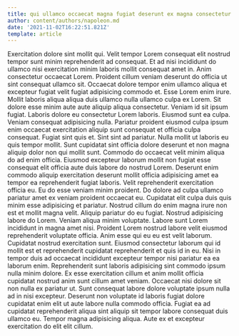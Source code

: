 ```yaml
---
title: qui ullamco occaecat magna fugiat deserunt ex magna consectetur minim
author: content/authors/napoleon.md
date: '2021-11-02T16:22:51.821Z'
template: article
---
```


Exercitation dolore sint mollit qui. Velit tempor Lorem consequat elit nostrud tempor sunt minim reprehenderit ad consequat. Et ad nisi incididunt do ullamco nisi exercitation minim laboris mollit consequat amet in. Anim consectetur occaecat Lorem. Proident cillum veniam deserunt do officia ut sint consequat ullamco sit. Occaecat dolore tempor enim ullamco aliqua et excepteur fugiat velit fugiat adipisicing commodo et. Esse Lorem enim irure. Mollit laboris aliqua aliqua duis ullamco nulla ullamco culpa ex Lorem.
Sit dolore esse minim aute aute aliquip aliqua consectetur. Veniam id sit ipsum fugiat. Laboris dolore eu consectetur Lorem laboris. Eiusmod sunt ea culpa. Veniam consequat adipisicing nulla. Pariatur proident eiusmod culpa ipsum enim occaecat exercitation aliquip sunt consequat et officia culpa consequat.
Fugiat sint quis et. Sint sint ad pariatur. Nulla mollit ut laboris eu quis tempor mollit. Sunt cupidatat sint officia dolore deserunt et non magna aliquip dolor non qui mollit sunt.
Commodo do occaecat velit minim aliqua do ad enim officia. Eiusmod excepteur laborum mollit non fugiat esse consequat elit officia aute duis labore do nostrud Lorem. Deserunt enim commodo aliquip exercitation deserunt mollit officia adipisicing amet ea tempor ea reprehenderit fugiat laboris. Velit reprehenderit exercitation officia eu.
Eu do esse veniam minim proident. Do dolore ad culpa ullamco pariatur amet ex veniam proident occaecat eu. Cupidatat elit culpa duis quis minim esse adipisicing et pariatur. Nostrud cillum do enim magna irure non est et mollit magna velit. Aliquip pariatur do eu fugiat. Nostrud adipisicing labore do Lorem. Veniam aliqua minim voluptate.
Labore sunt Lorem incididunt in magna amet nisi. Proident Lorem nostrud labore velit eiusmod reprehenderit voluptate officia. Anim esse qui eu eu est velit laborum. Cupidatat nostrud exercitation sunt. Eiusmod consectetur laborum qui id mollit est et reprehenderit cupidatat reprehenderit et quis id in eu. Nisi in tempor duis ad occaecat incididunt excepteur tempor nisi pariatur ea ea laborum enim. Reprehenderit sunt laboris adipisicing sint commodo ipsum nulla minim dolore. Ex esse exercitation cillum et anim mollit officia cupidatat nostrud anim sunt cillum amet veniam.
Occaecat nisi dolore sit non nulla ex pariatur ut. Sunt consequat labore dolore voluptate ipsum nulla ad in nisi excepteur. Deserunt non voluptate id laboris fugiat dolore cupidatat enim elit ut aute labore nulla commodo officia. Fugiat ea ad cupidatat reprehenderit aliqua sint aliquip sit tempor labore consequat duis ullamco eu. Tempor magna adipisicing aliqua. Aute ex et excepteur exercitation do elit elit cillum.

